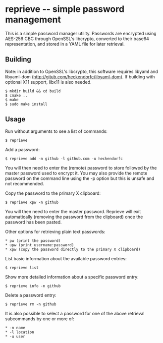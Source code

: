 reprieve -- simple password management
======================================

This is a simple password manager utility. Passwords are encrypted
using AES-256 CBC through OpenSSL's libcrypto, converted to their
base64 representation, and stored in a YAML file for later retrieval.

Building
--------

Note: in addition to OpenSSL's libcrypto, this software requires
libyaml and libyaml-dom (http://gitub.com/heckendorfc/libyaml-dom).
If building with optional X11 support, libx11 is also needed.

	$ mkdir build && cd build
	$ cmake ..
	$ make
	$ sudo make install

Usage
-----

Run without arguments to see a list of commands:

	$ reprieve

Add a password:

	$ reprieve add -n github -l github.com -u heckendorfc

You will then need to enter the (remote) password to store
followed by the master password used to encrypt it.
You may also provide the remote password on the command line
using the -p option but this is unsafe and not recommended.

Copy the password to the primary X clipboard:

	$ reprieve xpw -n github

You will then need to enter the master password. Reprieve will exit
automatically (removing the password from the clipboard) once the
password has been pasted.

Other options for retrieving plain text passwords:

	* pw (print the password)
	* upw (print username:password)
	* xpw (copy the password directly to the primary X clipboard)

List basic information about the available password entries:

	$ reprieve list

Show more detailed information about a specific password entry:

	$ reprieve info -n github

Delete a password entry:

	$ reprieve rm -n github

It is also possible to select a password for one of the above
retrieval subcommands by one or more of:

	* -n name
	* -l location
	* -u user
